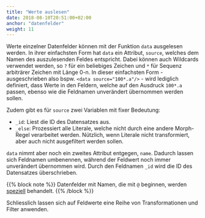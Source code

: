 ```yaml
---
title: "Werte auslesen"
date: 2018-08-10T20:51:00+02:00
anchor: "datenfelder"
weight: 11
---
```


Werte einzelner Datenfelder können mit der Funktion `data` ausgelesen werden.
In ihrer einfachsten Form hat `data` ein Attribut, `source`, welches dem Namen
des auszulesenden Feldes entspricht. Dabei können auch Wildcards verwendet
werden, so `?` für ein beliebiges Zeichen und `*` für Sequenz arbiträrer
Zeichen mit Länge 0-n. In dieser einfachsten Form - ausgeschrieben also bspw.
`<data source="100*.a"/>` - wird lediglich definiert, dass Werte in den
Feldern, welche auf den Ausdruck `100*.a` passen, ebenso wie die Feldnamen
unverändert übernommen werden sollen.

Zudem gibt es für `source` zwei Variablen mit fixer Bedeutung:

- `_id`: Liest die ID des Datensatzes aus.
- `_else`: Prozessiert alle Literale, welche nicht durch eine andere
  Morph-Regel verarbeitet werden. Nützlich, wenn Literale nicht
transformiert, aber auch nicht ausgefiltert werden sollen.

`data` nimmt aber noch ein zweites Attribut entgegen, `name`. Dadurch lassen
sich Feldnamen umbenennen, während der Feldwert noch immer unverändert
übernommen wird. Durch den Feldnamen `_id` wird die ID des Datensatzes
überschrieben. 

{{% block note %}}
Datenfelder mit Namen, die mit `@` beginnen, werden [speziell](#rekursion) behandelt.
{{% /block %}}

Schliesslich lassen sich auf Feldwerte eine Reihe von Transformationen und
Filter anwenden.
